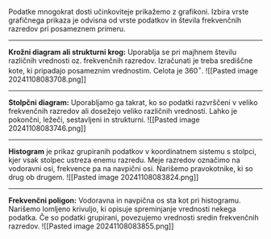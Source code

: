 Podatke mnogokrat dosti učinkoviteje prikažemo z grafikoni. Izbira vrste grafičnega prikaza je odvisna od vrste podatkov in števila frekvenčnih razredov pri posameznem primeru.

---

**Krožni diagram ali strukturni krog:** Uporablja se pri majhnem številu različnih vrednosti oz. frekvenčnih razredov. Izračunati je treba središčne kote, ki pripadajo posameznim vrednostim. Celota je $360^\circ$.
![[Pasted image 20241108083708.png]]

---

**Stolpčni diagram:** Uporabljamo ga takrat, ko so podatki razvrščeni v veliko frekvenčnih razredov ali dosežejo veliko različnih vrednosti. Lahko je pokončni, ležeči, sestavljeni in strukturni.
![[Pasted image 20241108083746.png]]

---

**Histogram** je prikaz grupiranih podatkov v koordinatnem sistemu s stolpci, kjer vsak stolpec ustreza enemu razredu. Meje razredov označimo na vodoravni osi, frekvence pa na navpični osi. Narišemo pravokotnike, ki so drug ob drugem.
![[Pasted image 20241108083824.png]]

---

**Frekvenčni poligon:** Vodoravna in navpična os sta kot pri histogramu. Narišemo lomljeno krivuljo, ki opisuje spreminjanje vrednosti nekega podatka. Če so podatki grupirani, povezujemo vrednosti sredin frekvenčnih razredov.
![[Pasted image 20241108083855.png]]